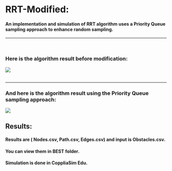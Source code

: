 # RRT-Modified:
#### An implementation and simulation of RRT algorithm uses a Priority Queue sampling approach to enhance random sampling.
<hr>
<br>



### Here is the algorithm result before modification:
![](https://github.com/alizayan684/RRT-Modified/blob/main/Screenshot%202023-09-17%20174405.png)
<br>
<br>
<hr>



### And here is the algorithm result using the Priority Queue sampling approach:
![](https://github.com/alizayan684/RRT-Modified/blob/main/Screenshot%202023-09-17%20180751.png)


## Results:
#### Results are ( Nodes.csv, Path.csv, Edges.csv) and input is Obstacles.csv.
#### You can view them in BEST folder.
#### Simulation is done in CoppliaSim Edu.

